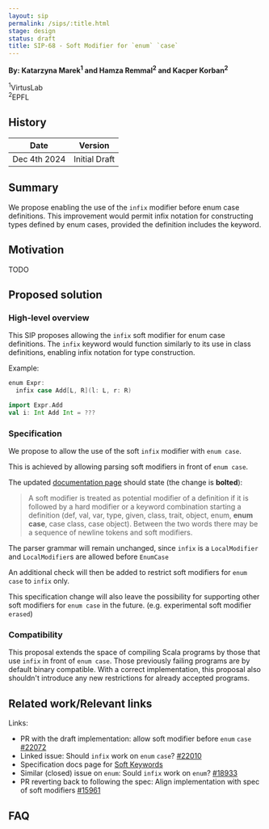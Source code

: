 ```yaml
---
layout: sip
permalink: /sips/:title.html
stage: design
status: draft
title: SIP-68 - Soft Modifier for `enum` `case`
---
```


**By: Katarzyna Marek<sup>1</sup> and Hamza Remmal<sup>2</sup> and Kacper Korban<sup>2</sup>**

<sup>1</sup>VirtusLab<br>
<sup>2</sup>EPFL

## History

| Date          | Version            |
|---------------|--------------------|
| Dec 4th 2024  | Initial Draft      |

## Summary

We propose enabling the use of the `infix` modifier before enum case definitions. This improvement would permit infix notation for constructing types defined by enum cases, provided the definition includes the keyword.

## Motivation

<!-- A high-level overview of the proposal with:

- An explanation of the problems or limitations that it aims to solve,
- A presentation of one or more use cases as running examples, with code showing
  how they would be addressed *using the status quo* (without the feature), and
  why that is not good enough.

This section should clearly express the scope of the proposal. It should make it
clear what are the goals of the proposal, and what is out of the scope of the
proposal. -->

TODO

## Proposed solution

### High-level overview

This SIP proposes allowing the `infix` soft modifier for enum case definitions. The `infix` keyword would function similarly to its use in class definitions, enabling infix notation for type construction.

Example:

~~~ scala
enum Expr:
  infix case Add[L, R](l: L, r: R)

import Expr.Add
val i: Int Add Int = ???
~~~

### Specification

We propose to allow the use of the soft `infix` modifier with `enum case`.

This is achieved by allowing parsing soft modifiers in front of `enum case`.

The updated [documentation page](https://dotty.epfl.ch/docs/reference/soft-modifier.html) should state (the
change is **bolted**):
> A soft modifier is treated as potential modifier of a definition if it is
> followed by a hard modifier or a keyword combination starting a definition
> (def, val, var, type, given, class, trait, object, enum, **enum case**, case
> class, case object). Between the two words there may be a sequence of newline
> tokens and soft modifiers.

The parser grammar will remain unchanged, since `infix` is a `LocalModifier` and
`LocalModifier`s are allowed before `EnumCase`

An additional check will then be added to restrict soft modifiers for `enum
case` to `infix` only.

This specification change will also leave the possibility for supporting other
soft modifiers for `enum case` in the future. (e.g. experimental soft modifier
`erased`)

### Compatibility

This proposal extends the space of compiling Scala programs by those that use
`infix` in front of `enum case`. Those previously failing programs are by
default binary compatible. With a correct implementation, this proposal also
shouldn't introduce any new restrictions for already accepted programs.

## Related work/Relevant links

Links:
- PR with the draft implementation: allow soft modifier before `enum` `case`
  [#22072](https://github.com/scala/scala3/pull/22072)
- Linked issue: Should `infix` work on `enum` `case`?
  [#22010](https://github.com/scala/scala3/issues/22010)
- Specification docs page for [Soft
  Keywords](https://dotty.epfl.ch/docs/reference/soft-modifier.html)
- Similar (closed) issue on `enum`: Sould `infix` work on `enum`?
  [#18933](https://github.com/scala/scala3/issues/18933)
- PR reverting back to following the spec: Align implementation with spec of
  soft modifiers [#15961](https://github.com/scala/scala3/pull/15961)

## FAQ
